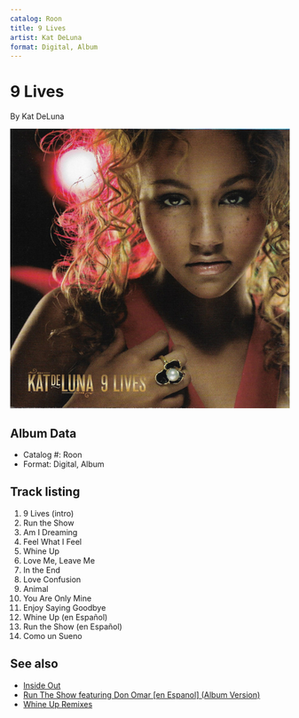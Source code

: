 ```yaml
---
catalog: Roon
title: 9 Lives
artist: Kat DeLuna
format: Digital, Album
---
```


# 9 Lives

By Kat DeLuna

![](../../assets/albumcovers/Kat_DeLuna-9_Lives.png)

## Album Data

- Catalog #: Roon
- Format: Digital, Album


## Track listing


1. 9 Lives (intro)
2. Run the Show
3. Am I Dreaming
4. Feel What I Feel
5. Whine Up
6. Love Me, Leave Me
7. In the End
8. Love Confusion
9. Animal
10. You Are Only Mine
11. Enjoy Saying Goodbye
12. Whine Up (en Español)
13. Run the Show (en Español)
14. Como un Sueno


## See also

- [Inside Out](Inside_Out.md)
- [Run The Show featuring Don Omar [en Espanol] (Album Version)](Run_The_Show_featuring_Don_Omar_[en_Espanol]_Album_Version.md)
- [Whine Up Remixes](Whine_Up_Remixes.md)

